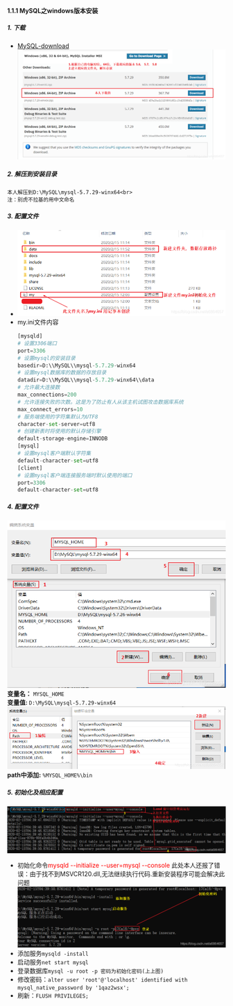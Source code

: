 
#### 1.1.1 MySQL之windows版本安装

##### 1. 下载
   - [MySQL-download](https://dev.mysql.com/downloads/mysql/)
      ![mysql-windos-install](../images/mysql-windos-install-01.png)


##### 2. 解压到安装目录
	本人解压到D:\MySQL\mysql-5.7.29-winx64<br>
	注：别虎不拉基的用中文命名

##### 3. 配置文件
- ![mysql-windos-install](../images/mysql-windos-install-02.png)
- my.ini文件内容
  ```python
  [mysqld]
  # 设置3306端口
  port=3306
  # 设置mysql的安装目录
  basedir=D:\\MySQL\\mysql-5.7.29-winx64
  # 设置mysql数据库的数据的存放目录
  datadir=D:\\MySQL\\mysql-5.7.29-winx64\\data
  # 允许最大连接数
  max_connections=200
  # 允许连接失败的次数。这是为了防止有人从该主机试图攻击数据库系统
  max_connect_errors=10
  # 服务端使用的字符集默认为UTF8
  character-set-server=utf8
  # 创建新表时将使用的默认存储引擎
  default-storage-engine=INNODB
  [mysql]
  # 设置mysql客户端默认字符集
  default-character-set=utf8
  [client]
  # 设置mysql客户端连接服务端时默认使用的端口
  port=3306
  default-character-set=utf8
  ```
##### 4. 配置文件
![mysql-windos-install](../images/mysql-windos-install-03.png)
<b>变量名：</b> `MYSQL_HOME`<br>
<b>变量值: </b>`D:\MySQL\mysql-5.7.29-winx64`
![mysql-windos-install](../images/mysql-windos-install-04.png)
<b>path中添加:</b> `%MYSQL_HOME%\bin`
##### 5. 初始化及相应配置
![mysql-windos-install](../images/mysql-windos-install-05.png)

- 初始化命令<font color=red>mysqld --initialize --user=mysql --console</font>
此处本人还报了错误：由于找不到MSVCR120.dll,无法继续执行代码.重新安装程序可能会解决此问题
![mysql-windos-install](../images/mysql-windos-install-06.png)
- 添加服务`mysqld -install`
- 启动服务`net start mysql`
- 登录数据库`mysql -u root -p 密码为初始化密码(上上图)`
- 修改密码：`alter user 'root'@'localhost' identified with mysql_native_password by '1qaz2wsx';`
- 刷新：`FLUSH PRIVILEGES;`


























